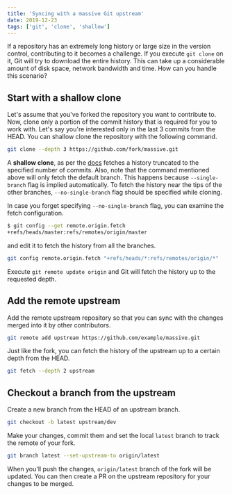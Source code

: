 ```yaml
---
title: 'Syncing with a massive Git upstream'
date: 2019-12-23
tags: ['git', 'clone', 'shallow']
---
```


If a repository has an extremely long history or large size in the version control, contributing to it becomes a challenge. If you execute `git clone` on it, Git will try to download the entire history. This can take up a considerable amount of disk space, network bandwidth and time. How can you handle this scenario?

## Start with a shallow clone

Let's assume that you've forked the repository you want to contribute to. Now, clone only a portion of the commit history that is required for you to work with. Let's say you're interested only in the last 3 commits from the HEAD. You can shallow clone the repository with the following command.

```sh
git clone --depth 3 https://github.com/fork/massive.git
```

A **shallow clone**, as per the [docs](https://www.git-scm.com/docs/git-clone#Documentation/git-clone.txt---depthltdepthgt) fetches a history truncated to the specified number of commits. Also, note that the command mentioned above will only fetch the default branch. This happens because `--single-branch` flag is implied automatically. To fetch the history near the tips of the other branches, `--no-single-branch` flag should be specified while cloning.

In case you forget specifying `--no-single-branch` flag, you can examine the fetch configuration.

```sh
$ git config --get remote.origin.fetch
+refs/heads/master:refs/remotes/origin/master
```

and edit it to fetch the history from all the branches.

```sh
git config remote.origin.fetch "+refs/heads/*:refs/remotes/origin/*"
```

Execute `git remote update origin` and Git will fetch the history up to the requested depth.

## Add the remote upstream

Add the remote upstream repository so that you can sync with the changes merged into it by other contributors.

```sh
git remote add upstream https://github.com/example/massive.git
```

Just like the fork, you can fetch the history of the upstream up to a certain depth from the HEAD.

```sh
git fetch --depth 2 upstream
```

## Checkout a branch from the upstream

Create a new branch from the HEAD of an upstream branch.

```sh
git checkout -b latest upstream/dev
```

Make your changes, commit them and set the local `latest` branch to track the remote of your fork. 

```sh
git branch latest --set-upstream-to origin/latest
```

When you'll push the changes, `origin/latest` branch of the fork will be updated. You can then create a PR on the upstream repository for your changes to be merged.
